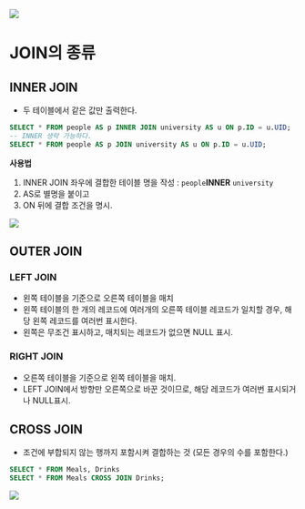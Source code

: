 ![](https://i.imgur.com/AS69awH.png)

# JOIN의 종류
## INNER JOIN
- 두 테이블에서 같은 값만 출력한다.

```sql
SELECT * FROM people AS p INNER JOIN university AS u ON p.ID = u.UID;
-- INNER 생략 가능하다.
SELECT * FROM people AS p JOIN university AS u ON p.ID = u.UID;
```

**사용법**
1. INNER JOIN 좌우에 결합한 테이블 명을 작성 :  `people`**INNER** `university`
2. AS로 별명을 붙이고
3. ON 뒤에 결합 조건을 명시.

![](https://i.imgur.com/TcIe5mx.png)


## OUTER JOIN
### LEFT JOIN
- 왼쪽 테이블을 기준으로 오른쪽 테이블을 매치
- 왼쪽 테이블의 한 개의 레코드에 여러개의 오른쪽 테이블 레코드가 일치할 경우, 해당 왼쪽 레코드를 여러번 표시한다.
- 왼쪽은 무조건 표시하고, 매치되는 레코드가 없으면 NULL 표시.

### RIGHT JOIN
- 오른쪽 테이블을 기준으로 왼쪽 테이블을 매치.
- LEFT JOIN에서 방향만 오른쪽으로 바꾼 것이므로, 해당 레코드가 여러번 표시되거나 NULL표시.

## CROSS JOIN
- 조건에 부합되지 않는 행까지 포함시켜 결합하는 것 (모든 경우의 수를 포함한다.)

```sql
SELECT * FROM Meals, Drinks
SELECT * FROM Meals CROSS JOIN Drinks;
```

![](https://i.imgur.com/fmnOkeg.png)


